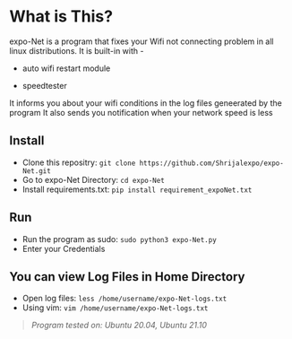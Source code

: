 # What is This?
expo-Net is a program that fixes your Wifi not connecting problem in all linux distributions.
It is built-in with -

- auto wifi restart module

- speedtester

It informs you about your wifi conditions in the log files geneerated by the program
It also sends you notification when your network speed is less

## Install

- Clone this repositry: `git clone https://github.com/Shrijalexpo/expo-Net.git`
- Go to expo-Net Directory: `cd expo-Net`
- Install requirements.txt: `pip install requirement_expoNet.txt`

## Run
- Run the program as sudo: `sudo python3 expo-Net.py`
- Enter your Credentials

## You can view Log Files in Home Directory
- Open log files: `less /home/username/expo-Net-logs.txt`
- Using vim: `vim /home/username/expo-Net-logs.txt`


> *Program tested on: Ubuntu 20.04, Ubuntu 21.10*
